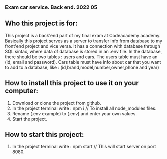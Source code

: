 ### Exam car service. Back end. 2022 05

## Who this project is for:

This project is a back'end part of my final exam at Codeacademy academy. Basically this project serves as a server to transfer info from database to my front'end project and vice versa. It has a connection with database through SQL sintax, where data of database is stored in an .env file. In the database, there should be two tables : users and cars. The users table must have an (id, email and password). Cars table must have info about car that you want to add to a database, like : (id,brand,model,number,owner,phone and year)

## How to install this project to use it on your computer:

1. Download or clone the project from github.
2. In the project terminal write : npm i
   // To install all node_modules files.
3. Rename (.env example) to (.env) and enter your own values.
4. Start the project.

## How to start this project:

1. In the project terminal write : npm start
   // This will start server on port 8080.

